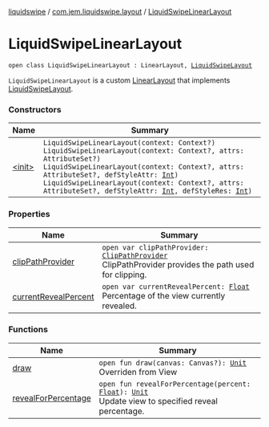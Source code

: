 [liquidswipe](../../index.md) / [com.jem.liquidswipe.layout](../index.md) / [LiquidSwipeLinearLayout](./index.md)

# LiquidSwipeLinearLayout

`open class LiquidSwipeLinearLayout : LinearLayout, `[`LiquidSwipeLayout`](../../com.jem.liquidswipe.base/-liquid-swipe-layout/index.md)

`LiquidSwipeLinearLayout` is a custom [LinearLayout](#) that implements [LiquidSwipeLayout](../../com.jem.liquidswipe.base/-liquid-swipe-layout/index.md).

### Constructors

| Name | Summary |
|---|---|
| [&lt;init&gt;](-init-.md) | `LiquidSwipeLinearLayout(context: Context?)`<br>`LiquidSwipeLinearLayout(context: Context?, attrs: AttributeSet?)`<br>`LiquidSwipeLinearLayout(context: Context?, attrs: AttributeSet?, defStyleAttr: `[`Int`](https://kotlinlang.org/api/latest/jvm/stdlib/kotlin/-int/index.html)`)`<br>`LiquidSwipeLinearLayout(context: Context?, attrs: AttributeSet?, defStyleAttr: `[`Int`](https://kotlinlang.org/api/latest/jvm/stdlib/kotlin/-int/index.html)`, defStyleRes: `[`Int`](https://kotlinlang.org/api/latest/jvm/stdlib/kotlin/-int/index.html)`)` |

### Properties

| Name | Summary |
|---|---|
| [clipPathProvider](clip-path-provider.md) | `open var clipPathProvider: `[`ClipPathProvider`](../../com.jem.liquidswipe.base/-clip-path-provider/index.md)<br>ClipPathProvider provides the path used for clipping. |
| [currentRevealPercent](current-reveal-percent.md) | `open var currentRevealPercent: `[`Float`](https://kotlinlang.org/api/latest/jvm/stdlib/kotlin/-float/index.html)<br>Percentage of the view currently revealed. |

### Functions

| Name | Summary |
|---|---|
| [draw](draw.md) | `open fun draw(canvas: Canvas?): `[`Unit`](https://kotlinlang.org/api/latest/jvm/stdlib/kotlin/-unit/index.html)<br>Overriden from View |
| [revealForPercentage](reveal-for-percentage.md) | `open fun revealForPercentage(percent: `[`Float`](https://kotlinlang.org/api/latest/jvm/stdlib/kotlin/-float/index.html)`): `[`Unit`](https://kotlinlang.org/api/latest/jvm/stdlib/kotlin/-unit/index.html)<br>Update view to specified reveal percentage. |
